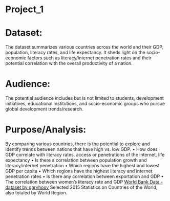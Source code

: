 # Project_1

# Dataset:
The dataset summarizes various countries across the world and their GDP, population, literacy rates, and life expectancy.
It sheds light on the socio-economic factors such as literacy/internet penetration rates and their potential correlation with the overall productivity of a nation.

# Audience: 
The potential audience includes but is not limited to students, development initiatives, educational institutions, and socio-economic groups who pursue global development trends/research.

# Purpose/Analysis: 
By comparing various countries, there is the potential to explore and identify trends between nations that have high vs. low GDP.
•	How does GDP correlate with literacy rates, access or penetrations of the internet, life expectancy
•	Is there a correlation between population growth and literacy/internet penetration
•	Which regions have the highest and lowest GDP per capita
•	Which regions have the highest literacy and internet penetration rates
•	Is there any correlation between exportation and GDP
•	The correlation between women’s literacy rate and GDP
[ World Bank Data - dataset by garyhoov](https://data.world/garyhoov/world-bank-data) 
Selected 2015 Statistics on Countries of the World, also totaled by World Region. 

